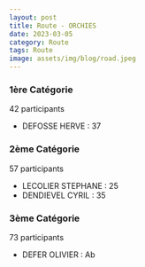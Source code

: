 ```yaml
---
layout: post
title: Route - ORCHIES
date: 2023-03-05
category: Route
tags: Route
image: assets/img/blog/road.jpeg
---
```


### 1ère Catégorie
42 participants
- DEFOSSE HERVE : 37

### 2ème Catégorie
57 participants
- LECOLIER STEPHANE : 25
- DENDIEVEL CYRIL : 35

### 3ème Catégorie
73 participants
- DEFER OLIVIER : Ab
